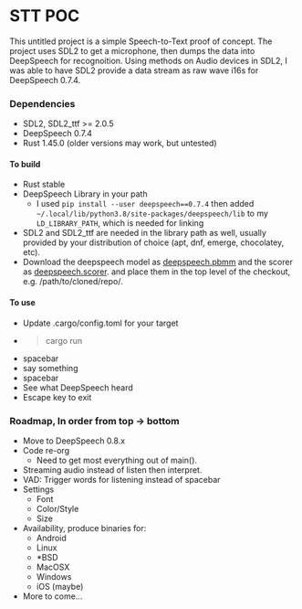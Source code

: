 # STT POC
This untitled project is a simple Speech-to-Text proof of concept. The project
uses SDL2 to get a microphone, then dumps the data into DeepSpeech for
recognoition. Using methods on Audio devices in SDL2, I was able to have SDL2
provide a data stream as raw wave i16s for DeepSpeech 0.7.4.

### Dependencies
- SDL2, SDL2_ttf >= 2.0.5
- DeepSpeech 0.7.4
- Rust 1.45.0 (older versions may work, but untested)


#### To build
- Rust stable
- DeepSpeech Library in your path
  - I used `pip install --user deepspeech==0.7.4` then added 
   `~/.local/lib/python3.8/site-packages/deepspeech/lib` to my `LD_LIBRARY_PATH`,
   which is needed for linking
- SDL2 and SDL2_ttf are needed in the library path as well, usually provided
  by your distribution of choice (apt, dnf, emerge, chocolatey, etc).
- Download the deepspeech model as [deepspeech.pbmm](https://github.com/mozilla/DeepSpeech/releases/download/v0.7.4/deepspeech-0.7.4-models.pbmm) and the scorer as [deepspeech.scorer](https://github.com/mozilla/DeepSpeech/releases/download/v0.7.4/deepspeech-0.7.4-models.scorer). and place  them in the top level of the checkout, e.g. /path/to/cloned/repo/.

#### To use
- Update .cargo/config.toml for your target
- > cargo run
- spacebar
- say something
- spacebar
- See what DeepSpeech heard
- Escape key to exit

### Roadmap, In order from top -> bottom
- Move to DeepSpeech 0.8.x
- Code re-org
  - Need to get most everything out of main().
- Streaming audio instead of listen then interpret.
- VAD: Trigger words for listening instead of spacebar
- Settings
  - Font
  - Color/Style
  - Size
- Availability, produce binaries for:
  - Android
  - Linux
  - *BSD
  - MacOSX
  - Windows
  - iOS (maybe)
- More to come...
